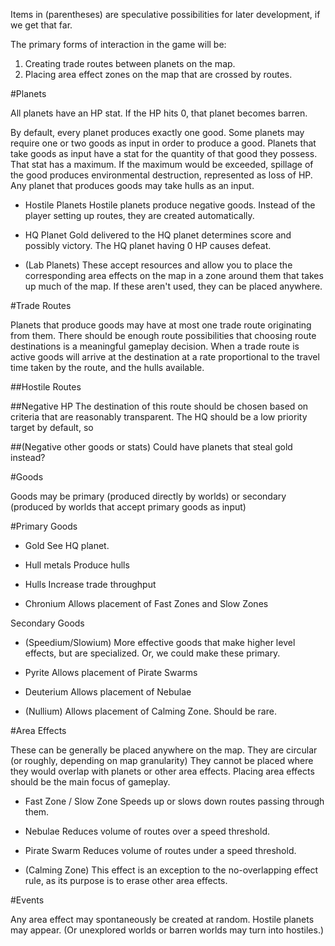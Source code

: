 Items in (parentheses) are speculative possibilities for later development, if we get that far.

The primary forms of interaction in the game will be:
1. Creating trade routes between planets on the map.
2. Placing area effect zones on the map that are crossed by routes.

#Planets

All planets have an HP stat. If the HP hits 0, that planet becomes barren.

By default, every planet produces exactly one good. Some planets may require one or two goods as input in order to produce a good. Planets that take goods as input have a stat for the quantity of that good they possess. That stat has a maximum. If the maximum would be exceeded, spillage of the good produces environmental destruction, represented as loss of HP. Any planet that produces goods may take hulls as an input.

- Hostile Planets
  Hostile planets produce negative goods. Instead of the player setting up routes, they are created automatically.

- HQ Planet
Gold delivered to the HQ planet determines score and possibly victory. The HQ planet having 0 HP causes defeat.

- (Lab Planets)
These accept resources and allow you to place the corresponding area effects on the map in a zone around them that takes up much of the map. If these aren't used, they can be placed anywhere.

#Trade Routes

Planets that produce goods may have at most one trade route originating from them. There should be enough route possibilities that choosing route destinations is a meaningful gameplay decision. When a trade route is active goods will arrive at the destination at a rate proportional to the travel time taken by the route, and the hulls available.

##Hostile Routes

##Negative HP
The destination of this route should be chosen based on criteria that are reasonably transparent. The HQ should be a low priority target by default, so 

##(Negative other goods or stats)
Could have planets that steal gold instead?

#Goods

Goods may be primary (produced directly by worlds) or secondary (produced by worlds that accept primary goods as input)

#Primary Goods

- Gold
  See HQ planet.

- Hull metals
  Produce hulls

- Hulls
  Increase trade throughput

- Chronium
  Allows placement of Fast Zones and Slow Zones

Secondary Goods

- (Speedium/Slowium)
  More effective goods that make higher level effects, but are specialized. Or, we could make these primary.

- Pyrite
  Allows placement of Pirate Swarms

- Deuterium
  Allows placement of Nebulae

- (Nullium)
  Allows placement of Calming Zone. Should be rare.

#Area Effects

These can be generally be placed anywhere on the map. They are circular (or roughly, depending on map granularity) They cannot be placed where they would overlap with planets or other area effects. Placing area effects should be the main focus of gameplay.

- Fast Zone / Slow Zone
  Speeds up or slows down routes passing through them.

- Nebulae
  Reduces volume of routes over a speed threshold.

- Pirate Swarm
  Reduces volume of routes under a speed threshold.

- (Calming Zone)
This effect is an exception to the no-overlapping effect rule, as its purpose is to erase other area effects.

#Events

Any area effect may spontaneously be created at random. Hostile planets may appear. (Or unexplored worlds or barren worlds may turn into hostiles.)
